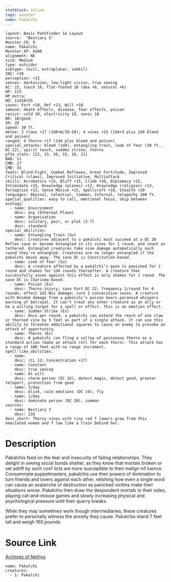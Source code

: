 ```yaml
---
statblock: inline
tags: monster
name: Pakalchi
---
```

```statblock
layout: Basic Pathfinder 1e Layout
source:  "Bestiary 5"
Monster_CR: 9
name: Pakalchi
Monster_XP: 6400
alignment: NE
size: Medium
type: outsider
subtype: (evil, extraplanar, sahkil)
INI: +10
perception: +13
senses: darkvision, low-light vision, true seeing
AC: 22, touch 16, flat-footed 16 (dex +6, natural +6)
HP: 115
HP_extra: 
HD: 11d10+55
saves: Fort +10, Ref +13, Will +10
immune: death effects, disease, fear effects, poison
resist: cold 10, electricity 10, sonic 10
DR: 10/good
SR: 20
speed: 30 ft.
melee: 2 claws +17 (1d6+6/19-20), 4 vines +15 (1d4+3 plus 1d4 bleed and poison)
ranged: 4 thorns +17 (1d4 plus bleed and poison)
special_attacks: bleed (1d4), entangling train, look of fear (30 ft., DC 22), spirit touch, sudden strike, thorns
pf1e_stats: [22, 23, 20, 15, 16, 21]
BAB: 11
CMB: 17
CMD: 33
feats: Blind-Fight, Combat Reflexes, Great Fortitude, Improved Critical (claws), Improved Initiative, Multiattack
skills: Acrobatics +15, Bluff +15, Climb +16, Diplomacy +15, Intimidate +15, Knowledge (planes) +13, Knowledge (religion) +13, Perception +13, Sense Motive +15, Spellcraft +10, Stealth +20
languages: Abyssal, Celestial, Common, Infernal, telepathy 100 ft.
special_qualities: easy to call, emotional focus, skip between
ecology:
  - name: Environment
    desc: any (Ethereal Plane)
  - name: Organisation
    desc: solitary, pair, or plot (3-7)
    desc: standard
special_abilities:
  - name: Entangling Train (Su)
    desc: Creatures adjacent to a pakalchi must succeed at a DC 20 Reflex save or become entangled in its vines for 1 round, and count as tethered. Entangled creatures take vine damage automatically each round they’re entangled. Creatures are no longer entangled if the pakalchi moves away. The save DC is Constitution-based.
  - name: Look of Fear (Su)
    desc: A creature affected by a pakalchi’s gaze is panicked for 1 round and shaken for 1d4 rounds thereafter. A creature that successfully saves against this effect is only shaken for 1 round. The save DC is Charisma-based.
  - name: Poison (Ex)
    desc: Thorns-injury; save Fort DC 22; frequency 1/round for 6 rounds; effect 1d3 Wis damage; cure 2 consecutive saves. A creature with Wisdom damage from a pakalchi’s poison hears paranoid whispers warning of betrayal. It can’t treat any other creature as an ally or be a willing target for a spell or effect. This is an emotion effect.
  - name: Sudden Strike (Ex)
    desc: Once per round, a pakalchi can extend the reach of one claw or thorned vine by 5 feet as part of a single attack. It can use this ability to threaten additional squares to cause an enemy to provoke an attack of opportunity.
  - name: Thorns (Ex)
    desc: A pakalchi can fling a volley of poisonous thorns as a standard action (make an attack roll for each thorn). This attack has a range of 100 feet with no range increment.
spell-like_abilities:
  - name:
    desc: (CL 12; Concentration +17)
  - name: Constant
    desc: true seeing
  - name: At will
    desc: charm person (DC 16), detect magic, detect good, greater teleport, protection from good
  - name: 3/day
    desc: blink, calm emotions (DC 19), fly
  - name: 1/day
    desc: dominate person (DC 20), summon
sources:
  - name: Bestiary 5
    desc: 216
desc_short: Thorny vines with tiny red f lowers grow from this emaciated woman and f low like a train behind her.
```
# Description
Pakalchis feed on the fear and insecurity of failing relationships. They delight in seeing social bonds shatter, as they know that mortals broken or set adrift by such conf licts are more susceptible to their malign inf luence. Consummate puppetmasters, pakalchis use their powers of domination to turn friends and lovers against each other, relishing how even a single word can cause an avalanche of destruction as panicked victims make their situations worse. Pakalchis then draw the despondent mortals to their sides, playing cat-and-mouse games and slowly increasing physical and psychological pressure until their quarry breaks.

 While they may sometimes work though intermediaries, these creatures prefer to personally witness the anxiety they cause. Pakalchis stand 7 feet tall and weigh 160 pounds.
# Source Link
[Archives of Nethys](https://aonprd.com/MonsterDisplay.aspx?ItemName=Pakalchi)
```encounter-table
name: Pakalchi
creatures:
  - 1: Pakalchi
```
